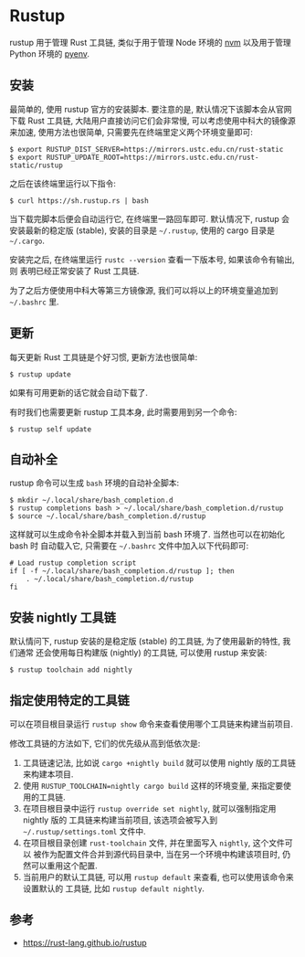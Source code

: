 
# Rustup
rustup 用于管理 Rust 工具链, 类似于用于管理 Node 环境的 [nvm][nvm] 以及用于管理
Python 环境的 [pyenv][pyenv].

## 安装
最简单的, 使用 rustup 官方的安装脚本. 要注意的是, 默认情况下该脚本会从官网下载
Rust 工具链, 大陆用户直接访问它们会非常慢, 可以考虑使用中科大的镜像源来加速,
使用方法也很简单, 只需要先在终端里定义两个环境变量即可:
```shell
$ export RUSTUP_DIST_SERVER=https://mirrors.ustc.edu.cn/rust-static
$ export RUSTUP_UPDATE_ROOT=https://mirrors.ustc.edu.cn/rust-static/rustup
```

之后在该终端里运行以下指令:
```shell
$ curl https://sh.rustup.rs | bash
```
当下载完脚本后便会自动运行它, 在终端里一路回车即可.
默认情况下, rustup 会安装最新的稳定版 (stable), 安装的目录是 `~/.rustup`, 使用的
cargo 目录是 `~/.cargo`.

安装完之后, 在终端里运行 `rustc --version` 查看一下版本号, 如果该命令有输出, 则
表明已经正常安装了 Rust 工具链.

为了之后方便使用中科大等第三方镜像源, 我们可以将以上的环境变量追加到 `~/.bashrc` 里.

## 更新
每天更新 Rust 工具链是个好习惯, 更新方法也很简单:
```shell
$ rustup update
```
如果有可用更新的话它就会自动下载了.

有时我们也需要更新 rustup 工具本身, 此时需要用到另一个命令:
```shell
$ rustup self update
```

## 自动补全
rustup 命令可以生成 `bash` 环境的自动补全脚本:
```shell
$ mkdir ~/.local/share/bash_completion.d
$ rustup completions bash > ~/.local/share/bash_completion.d/rustup
$ source ~/.local/share/bash_completion.d/rustup
```

这样就可以生成命令补全脚本并载入到当前 bash 环境了. 当然也可以在初始化 bash 时
自动载入它, 只需要在 `~/.bashrc` 文件中加入以下代码即可:
```shell
# Load rustup completion script
if [ -f ~/.local/share/bash_completion.d/rustup ]; then
	. ~/.local/share/bash_completion.d/rustup
fi
```

## 安装 nightly 工具链
默认情问下, rustup 安装的是稳定版 (stable) 的工具链, 为了使用最新的特性, 我们通常
还会使用每日构建版 (nightly) 的工具链, 可以使用 rustup 来安装:

```shell
$ rustup toolchain add nightly
```

## 指定使用特定的工具链
可以在项目根目录运行 `rustup show` 命令来查看使用哪个工具链来构建当前项目.

修改工具链的方法如下, 它们的优先级从高到低依次是:
1. 工具链速记法, 比如说 `cargo +nightly build` 就可以使用 nightly 版的工具链来构建本项目.
2. 使用 `RUSTUP_TOOLCHAIN=nightly cargo build` 这样的环境变量, 来指定要使用的工具链.
3. 在项目根目录中运行 `rustup override set nightly`, 就可以强制指定用 nightly 版的
工具链来构建当前项目, 该选项会被写入到 `~/.rustup/settings.toml` 文件中.
4. 在项目根目录创建 `rust-toolchain` 文件, 并在里面写入 `nightly`, 这个文件可以
被作为配置文件合并到源代码目录中, 当在另一个环境中构建该项目时, 仍然可以重用这个配置.
5. 当前用户的默认工具链, 可以用 `rustup default` 来查看, 也可以使用该命令来设置默认的
工具链, 比如 `rustup default nightly`.

## 参考
- https://rust-lang.github.io/rustup

[rustup]: https://github.com/rust-lang/rustup
[rustup-website]: https://rustup.rs/
[nvm]: https://github.com/nvm-sh/nvm
[pyenv]: https://github.com/pyenv/pyenv
